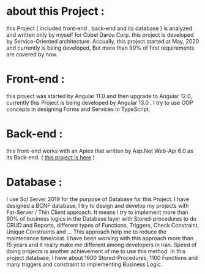 # about this Project :

this Project ( included front-end , back-end and its database ) is analyzed and written only by myself for Cobel Darou Corp. this project is developed by Service-Oriented architecture.
Accually, this project started at May, 2020 and currently is being developed, But more than 90% of first requirements are covered by now.

# Front-end : 

this project was started by Angular 11.0 and then upgrade to Angular 12.0, currently this Project is being developed by Angular 13.0 .
I try to use OOP concepts in designing Forms and Services in TypeScript. 

# Back-end : 

this front-end works with an Apies that written by Asp.Net Web-Api 6.0 as its Back-end. ( [this project is here]( https://yasermadadi.visualstudio.com/Cobel.HRCore.BackEnd) )

# Database : 

I use Sql Server 2019 for the purpose of Database for this Project. I have designed a BCNF database,
I try to design and develop my projects with Fat-Server / Thin Client approach. It means I try to implement more than 90% of business logics in the Database layer with Stored-procedures to do CRUD and Reports, different types of Functions, Triggers, Check Constraint, Unique Constraints and …
This approach help me to reduce the maintenance time/cost. I have been working with this approach more than 15 years and it really make me different among developers in Iran. Speed of doing projects is another achievement of me to use this method. 
In this project database, I have about 1600 Stored-Procedures, 1100 Functions and many triggers and constraint to implementing Business Logic.


